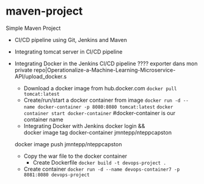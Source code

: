 # maven-project

Simple Maven Project

- CI/CD pipeline using Git, Jenkins and Maven
- Integrating tomcat server in CI/CD pipeline
- Integrating Docker in the Jenkins CI/CD pipeline
???? exporter dans mon private repo|Operationalize-a-Machine-Learning-Microservice-API/upload_docker.s
	- Download a docker image from hub.docker.com 
		`docker pull tomcat:latest`
	- Create/run/start a docker container from image
		`docker run -d --name docker-container -p 8080:8080 tomcat:latest`
		`docker container start docker-container` #docker-container is our container name
	- Integrating Docker with Jenkins
	docker login &&\
    docker image tag docker-container jmntepp/nteppcapston
	
	docker image push jmntepp/nteppcapston
	- Copy the war file to the docker container
		- Create Dockerfile
			`docker build -t devops-project .`
	- Create container
	`docker run -d --name devops-container7 -p 8081:8080 devops-project`

